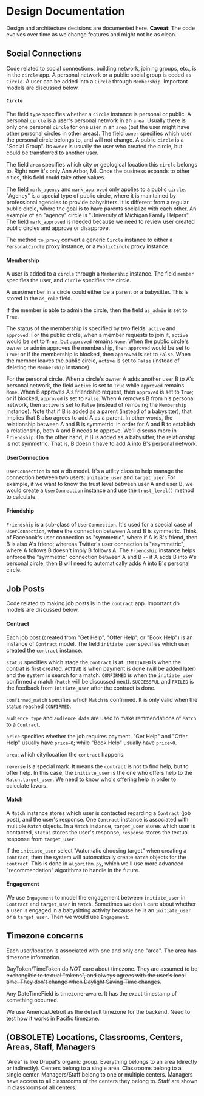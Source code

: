 Design Documentation
====================

Design and architecture decisions are documented here. __Caveat__: The code evolves over time as we change features and might not be as clean.


Social Connections
------------------

Code related to social connections, building network, joining groups, etc., is in the `circle` app. A personal network or a public social group is coded as `Circle`. A user can be added into a `Circle` through `Membership`. Important models are discussed below.

#### `Circle`

The field `type` specifies whether a `circle` instance is personal or public. A personal `circle` is a user's personal network in an `area`. Usually there is only one personal `circle` for one user in an `area` (but the user might have other personal circles in other areas). The field `owner` specifies which user the personal circle belongs to, and will not change. A public `circle` is a "Social Group". Its `owner` is usually the user who created the circle, but could be transferred to another user.

The field `area` specifies which city or geological location this `circle` belongs to. Right now it's only Ann Arbor, MI. Once the business expands to other cities, this field could take other values.

The field `mark_agency` and `mark_approved` only applies to a public `circle`. "Agency" is a special type of public circle, where it is maintained by professional agencies to provide babysitters. It is different from a regular public circle, where the goal is to have parents socialize with each other. An example of an "agency" circle is "University of Michigan Family Helpers". The field `mark_approved` is needed because we need to review user created public circles and approve or disapprove.

The method `to_proxy` convert a generic `Circle` instance to either a `PersonalCircle` proxy instance, or a `PublicCircle` proxy instance.

#### Membership

A user is added to a `circle` through a `Membership` instance. The field `member` specifies the user, and `circle` specifies the circle.

A user/member in a circle could either be a parent or a babysitter. This is stored in the `as_role` field.

If the member is able to admin the circle, then the field `as_admin` is set to `True`.

The status of the membership is specified by two fields: `active` and `approved`. For the public circle, when a member requests to join it, `active` would be set to `True`, but `approved` remains `None`. When the public circle's owner or admin approves the membership, then `approved` would be set to `True`; or if the membership is blocked, then `approved` is set to `False`. When the member leaves the public circle, `active` is set to `False` (instead of deleting the `Membership` instance).

For the personal circle. When a circle's owner A adds another user B to A's personal network, the field `active` is set to `True` while `approved` remains `None`. When B approves A's friendship request, then `approved` is set to `True`; or if blocked, `approved` is set to `False`. When A removes B from his personal network, then `active` is set to `False` (instead of removing the `Membership` instance). Note that if B is added as a parent (instead of a babysitter), that implies that B also agrees to add A as a parent. In other words, the relationship between A and B is symmetric: in order for A and B to establish a relationship, both A and B needs to approve. We'll discuss more in `Friendship`. On the other hand, if B is added as a babysitter, the relationship is not symmetric. That is, B doesn't have to add A into B's personal network.

#### UserConnection

`UserConnection` is not a db model. It's a utility class to help manage the connection between two users: `initiate_user` and `target_user`. For example, if we want to know the trust level between user A and user B, we would create a `UserConnection` instance and use the `trust_level()` method to calculate.

#### Friendship

`Friendship` is a sub-class of `UserConnection`. It's used for a special case of `UserConnection`, where the connection between A and B is symmetric. Think of Facebook's user connection as "symmetric", where if A is B's friend, then B is also A's friend; whereas Twitter's user connection is "asymmetric", where A follows B doesn't imply B follows A. The `Friendship` instance helps enforce the "symmetric" connection between A and B -- if A adds B into A's personal circle, then B will need to automatically adds A into B's personal circle.


Job Posts
---------

Code related to making job posts is in the `contract` app. Important db models are discussed below.


#### Contract

Each job post (created from "Get Help", "Offer Help", or "Book Help") is an instance of `Contract` model. The field `initiate_user` specifies which user created the `contract` instance.

`status` specifies which stage the `contract` is at. `INITIATED` is when the contrat is first created. `ACTIVE` is when payment is done (will be added later) and the system is search for a match. `CONFIRMED` is when the `initiate_user` confirmed a match (`Match` will be discussed next). `SUCCESSFUL` and `FAILED` is the feedback from `initiate_user` after the contract is done.

`confirmed_match` specifies which `Match` is confirmed. It is only valid when the status reached `CONFIRMED`.

`audience_type` and `audience_data` are used to make remmendations of `Match` to a `Contract`.

`price` specifies whether the job requires payment. "Get Help" and "Offer Help" usually have `price=0`; while "Book Help" usually have `price>0`.

`area`: which city/location the `contract` happens.

`reverse` is a special mark. It means the `contract` is not to find help, but to offer help. In this case, the `initiate_user` is the one who offers help to the `Match.target_user`. We need to know who's offering help in order to calculate favors.


#### Match

A `Match` instance stores which user is contacted regarding a `Contract` (job post), and the user's response. One `Contract` instance is associated with multiple `Match` objects. In a `Match` instance, `target_user` stores which user is contacted, `status` stores the user's response, `response` stores the textual response from `target_user`.

If the `initiate_user` select "Automatic choosing target" when creating a `contract`, then the system will automatically create `match` objects for the `contract`. This is done in `algorithm.py`, which we'll use more advanced "recommendation" algorithms to handle in the future.


#### Engagement

We use `Engagement` to model the engagement between `initiate_user` in `Contract` and `target_user` in `Match`. Sometimes we don't care about whether a user is engaged in a babysitting activity because he is an `initiate_user` or a `target_user`. Then we would use `Engagement`.


Timezone concerns
-----------------

Each user/location is associated with one and only one "area". The area has timezone information.

~~DayToken/TimeToken do *NOT* care about timezone. They are assumed to be exchangible to textual "tokens", and always agrees with the user's local time. They don't change when Daylight Saving Time changes.~~

Any DateTimeField is timezone-aware. It has the exact timestamp of something occurred.

We use America/Detroit as the default timezone for the backend. Need to test how it works in Pacific timezone.


(OBSOLETE) Locations, Classrooms, Centers, Areas, Staff, Managers
-----------------------------------------------------------------

"Area" is like Drupal's organic group. Everything belongs to an area (directly or indirectly).
Centers belong to a single area.
Classrooms belong to a single center.
Managers/Staff belong to one or multiple centers.
Managers have access to all classrooms of the centers they belong to.
Staff are shown in classrooms of all centers.
